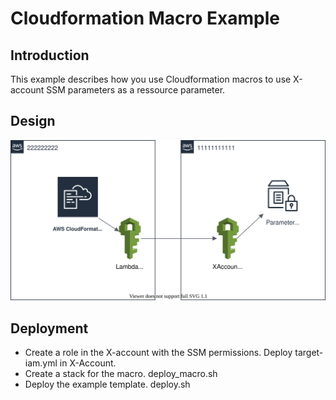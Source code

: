# Cloudformation Macro Example
## Introduction
This example describes how you use Cloudformation macros to use X-account SSM parameters as a ressource parameter.

## Design
<img src=docs/images/HLD.drawio.svg>

## Deployment
+ Create a role in the X-account with the SSM permissions. Deploy target-iam.yml in X-Account.
+ Create a stack for the macro. deploy_macro.sh
+ Deploy the example template. deploy.sh
